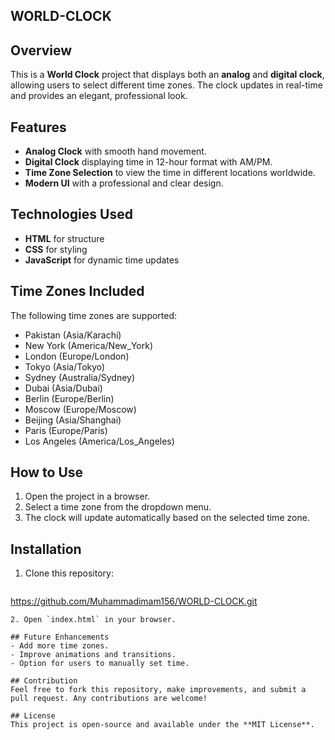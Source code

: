 ## WORLD-CLOCK



## Overview
This is a **World Clock** project that displays both an **analog** and **digital clock**, allowing users to select different time zones. The clock updates in real-time and provides an elegant, professional look.

## Features
- **Analog Clock** with smooth hand movement.
- **Digital Clock** displaying time in 12-hour format with AM/PM.
- **Time Zone Selection** to view the time in different locations worldwide.
- **Modern UI** with a professional and clear design.

## Technologies Used
- **HTML** for structure
- **CSS** for styling
- **JavaScript** for dynamic time updates

## Time Zones Included
The following time zones are supported:
- Pakistan (Asia/Karachi)
- New York (America/New_York)
- London (Europe/London)
- Tokyo (Asia/Tokyo)
- Sydney (Australia/Sydney)
- Dubai (Asia/Dubai)
- Berlin (Europe/Berlin)
- Moscow (Europe/Moscow)
- Beijing (Asia/Shanghai)
- Paris (Europe/Paris)
- Los Angeles (America/Los_Angeles)

## How to Use
1. Open the project in a browser.
2. Select a time zone from the dropdown menu.
3. The clock will update automatically based on the selected time zone.

## Installation
1. Clone this repository:
   ```bash
https://github.com/Muhammadimam156/WORLD-CLOCK.git
   ```
2. Open `index.html` in your browser.

## Future Enhancements
- Add more time zones.
- Improve animations and transitions.
- Option for users to manually set time.

## Contribution
Feel free to fork this repository, make improvements, and submit a pull request. Any contributions are welcome!

## License
This project is open-source and available under the **MIT License**.

